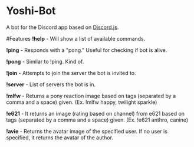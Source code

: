 # Yoshi-Bot
A bot for the Discord app based on [Discord.js](https://github.com/hydrabolt/discord.js/).

#Features
**!help** - Will show a list of available commands.

**!ping** - Responds with a "pong." Useful for checking if bot is alive.

**!pong** - Similar to !ping. Kind of.

**!join** - Attempts to join the server the bot is invited to.

**!server** - List of servers the bot is in.

**!mlfw** - Returns a pony reaction image based on tags (separated by a comma and a space) given. (Ex. !mlfw happy, twilight sparkle)

**!e621** - It returns an image (rating based on channel) from e621 based on tags (separated by a comma and a space) given. (Ex. !e621 anthro, canine)

**!avie** - Returns the avatar image of the specified user. If no user is specified, it returns the avatar of the author.
